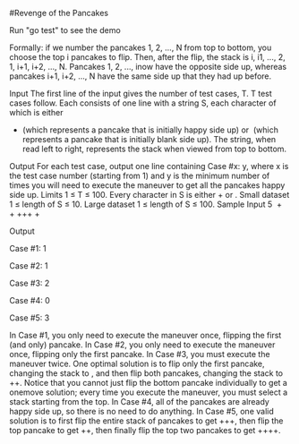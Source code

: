 #Revenge of the Pancakes


Run "go test" to see the demo

Formally: if we number the pancakes 1, 2, ..., N from top to bottom, you
choose the top i pancakes to flip. Then, after the flip, the stack is i, i­1, ..., 2, 1, i+1, i+2, ..., N. Pancakes 1,
2, ..., inow have the opposite side up, whereas pancakes i+1, i+2, ..., N have the same side up that they
had up before.

Input
The first line of the input gives the number of test cases, T. 
T test cases follow. Each consists of one line with a string S, each character of which is either 
+ (which represents a pancake that is initially happy side up) or 
­ (which represents a pancake that is initially blank side up). The string, when read left to right,
represents the stack when viewed from top to bottom.

Output
For each test case, output one line containing Case #x: y, where x is the test case number (starting
from 1) and y is the minimum number of times you will need to execute the maneuver to get all the
pancakes happy side up.
Limits
1 ≤ T ≤ 100.
Every character in S is either + or ­.
Small dataset
1 ≤ length of S ≤ 10.
Large dataset
1 ≤ length of S ≤ 100.
Sample
Input
5
­
­+
+­
+++
­­+­

Output

Case #1: 1

Case #2: 1

Case #3: 2

Case #4: 0

Case #5: 3

In Case #1, you only need to execute the maneuver once, flipping the first (and only) pancake.
In Case #2, you only need to execute the maneuver once, flipping only the first pancake.
In Case #3, you must execute the maneuver twice. One optimal solution is to flip only the first pancake,
changing the stack to ­­, and then flip both pancakes, changing the stack to ++. Notice that you cannot
just flip the bottom pancake individually to get a one­move solution; every time you execute the
maneuver, you must select a stack starting from the top.
In Case #4, all of the pancakes are already happy side up, so there is no need to do anything.
In Case #5, one valid solution is to first flip the entire stack of pancakes to get +­++, then flip the top
pancake to get ­­++, then finally flip the top two pancakes to get ++++.

